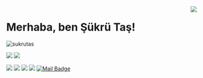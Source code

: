 <img align='right' src="https://github-readme-stats.vercel.app/api?username=sukrutas&show_icons=true">

# Merhaba, ben Şükrü Taş! 
<p align="left"> <img src="https://komarev.com/ghpvc/?username=sukrutas" alt="sukrutas" /> </p>

[![](https://img.shields.io/twitter/follow/suqrutas?style=social)](https://www.twitter.com/suqrutas)
[![](https://img.shields.io/github/followers/sukrutas?style=social)](https://www.github.com/sukrutas)

[![](https://img.shields.io/badge/twitter-%231DA1F2.svg?&style=for-the-badge&logo=twitter&logoColor=white)](https://www.twitter.com/suqrutas)
[![](https://img.shields.io/badge/linkedin-%230077B5.svg?&style=for-the-badge&logo=linkedin&logoColor=white)](https://www.linkedin.com/in/sukrutas/)
[![](https://img.shields.io/badge/medium-%2312100E.svg?&style=for-the-badge&logo=medium&logoColor=white)](https://https://medium.com/@krta_63838)
[![](https://img.shields.io/badge/instagram-%23E4405F.svg?&style=for-the-badge&logo=instagram&logoColor=white)](https://instagram.com/_sukrutas)
[![Mail Badge](https://img.shields.io/badge/sukrutas99@gmail.com-c14438?style=for-the-badge&logo=Gmail&logoColor=white&link=mailto:sukrutas99@gmail.com)](mailto:sukrutas99@gmail.com)
